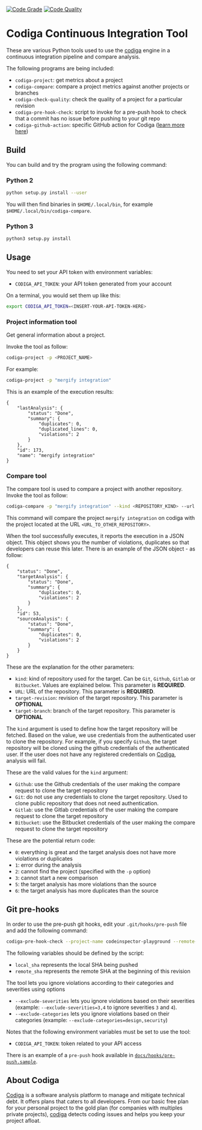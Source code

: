[![Code Grade](https://api.codiga.io/project/29691/status/svg)](https://app.codiga.io/public/project/29691/clitool/dashboard)
[![Code Quality](https://api.codiga.io/project/29691/score/svg)](https://app.codiga.io/public/project/29691/clitool/dashboard)


# Codiga Continuous Integration Tool

These are various Python tools used to use the [codiga](https://www.codiga.io)
engine in a continuous integration pipeline and compare analysis.

The following programs are being included:

 * `codiga-project`: get metrics about a project
 * `codiga-compare`: compare a project metrics against another projects or branches
 * `codiga-check-quality`: check the quality of a project for a particular revision
 * `codiga-pre-hook-check`: script to invoke for a pre-push hook to check that a commit has no issue before pushing to your git repo
 * `codiga-github-action`: specific GitHub action for Codiga ([learn more here](https://github.com/codiga/github-action))


## Build

You can build and try the program using the following command:


### Python 2

```bash
python setup.py install --user
```

You will then find binaries in `$HOME/.local/bin`, for example `$HOME/.local/bin/codiga-compare`.


### Python 3

```bash
python3 setup.py install
```

## Usage

You need to set your API token with environment variables:

 * `CODIGA_API_TOKEN`: your API token generated from your account

On a terminal, you would set them up like this:
```bash
export CODIGA_API_TOKEN=<INSERT-YOUR-API-TOKEN-HERE>
```

### Project information tool

Get general information about a project.

Invoke the tool as follow:

```bash
codiga-project -p <PROJECT_NAME>
```

For example:

```bash
codiga-project -p "mergify integration"
```

This is an example of the execution results:

```
{
    "lastAnalysis": {
        "status": "Done", 
        "summary": {
            "duplicates": 0, 
            "duplicated_lines": 0, 
            "violations": 2
        }
    }, 
    "id": 173, 
    "name": "mergify integration"
}
```


### Compare tool

The compare tool is used to compare a project with another repository. 
Invoke the tool as follow:

```bash
codiga-compare -p "mergify integration" --kind <REPOSITORY_KIND> --url <URL_TO_OTHER_REPOSITORY> --target-branch=<BRANCH> --target-revision=<REVISION>
```

This command will compare the project `mergify integration` on codiga with the project located
at the URL `<URL_TO_OTHER_REPOSITORY>`.

When the tool successfully executes, it reports the execution in a JSON object.
This object shows you the number of violations, duplicates so that developers can
reuse this later.
There is an example of the JSON object - as follow:

```
{
    "status": "Done", 
    "targetAnalysis": {
        "status": "Done", 
        "summary": {
            "duplicates": 0, 
            "violations": 2
        }
    }, 
    "id": 53, 
    "sourceAnalysis": {
        "status": "Done", 
        "summary": {
            "duplicates": 0, 
            "violations": 2
        }
    }
}
```

These are the explanation for the other parameters:
 * `kind`: kind of repository used for the target. Can be `Git`, `Github`, `Gitlab` or `Bitbucket`. Values are explained below. This parameter is **REQUIRED**.
 * `URL`: URL of the repository. This parameter is **REQUIRED**.
 * `target-revision`: revision of the target repository. This parameter is **OPTIONAL**
 * `target-branch`: branch of the target repository. This parameter is **OPTIONAL**


The `kind` argument is used to define how the target repository will be fetched.
Based on the value, we use credentials from the authenticated user to clone the repository.
For example, if you specify `Github`, the target repository will be cloned using the github credentials
of the authenticated user. If the user does not have any registered credentials on [Codiga](https://www.codiga.io),
analysis will fail.

These are the valid values for the `kind` argument:

 * `Github`: use the Github credentials of the user making the compare request to clone the target repository
 * `Git`: do not use any credentials to clone the target repository. Used to clone public repository that does not need authentication.
 * `Gitlab`: use the Gitlab credentials of the user making the compare request to clone the target repository
 * `Bitbucket`: use the Bitbucket credentials of the user making the compare request to clone the target repository


These are the potential return code:
 * `0`: everything is great and the target analysis does not have more violations or duplicates
 * `1`: error during the analysis
 * `2`: cannot find the project (specified with the `-p` option)
 * `3`: cannot start a new comparison
 * `5`: the target analysis has more violations than the source
 * `6`: the target analysis has more duplicates than the source

## Git pre-hooks

In order to use the pre-push git hooks, edit your `.git/hooks/pre-push` file and add the following command:

```bash
codiga-pre-hook-check --project-name codeinspector-playground --remote-sha $remote_sha --local-sha $local_sha
```

The following variables should be defined by the script:

 * `local_sha` represents the local SHA being pushed
 * `remote_sha` represents the remote SHA at the beginning of this revision

The tool lets you ignore violations according to their categories and severities using options

 * `--exclude-severities` lets you ignore violations based on their severities (example: `--exclude-severities=3,4` to ignore severities `3` and `4`).
 * `--exclude-categories` lets you ignore violations based on their categories (example: `--exclude-categories=design,security`)

Notes that the following environment variables must be set to use the tool:

 * `CODIGA_API_TOKEN`: token related to your API access


There is an example of a `pre-push` hook available in [`docs/hooks/pre-push.sample`](docs/hooks/pre-push.sample).

## About Codiga

[Codiga](https://www.codiga.io) is a software analysis platform to manage and mitigate
technical debt. It offers plans that caters to all developers. From our basic free plan for your personal project
to the gold plan (for companies with multiples private projects), [codiga](https://www.codiga.io) detects coding issues
and helps you keep your project afloat.
